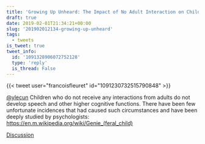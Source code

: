 ```yaml
---
title: 'Growing Up Unheard: The Impact of No Adult Interaction on Child Development'
draft: true
date: 2019-02-01T21:34:21+00:00
slug: '201902012134-growing-up-unheard'
tags:
  - tweets
is_tweet: true
tweet_info:
  id: '1091328906072752128'
  type: 'reply'
  is_thread: False
---
```




{{< tweet user="francoisfleuret" id="1091230732515790848" >}}

[@ylecun](https://x.com/ylecun) Children who do not receive any interactions from adults do not develop speech and other higher cognitive functions. There have been few unfortunate incidences that had caused such circumstances and have been deeply studied by psychologists: <https://en.m.wikipedia.org/wiki/Genie_(feral_child)>

[Discussion](https://x.com/sytelus/status/1091328906072752128)
